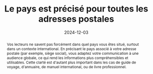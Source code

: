 ---
N: '124'
Rubrique: Internationalisation
title: Le pays est précisé pour toutes les adresses postales
detail: 
abstract: Vos lecteurs ne savent pas forcément dans quel pays vous êtes situé, surtout dans un contexte international. En précisant le pays associé à votre adresse postale (par exemple, siège social), vous adaptez votre communication à une audience globale, ce qui rend les informations plus compréhensibles et utilisables. Cette clarté est d'autant plus important dans les cas de guide de voyage, d'annuaire, de manuel international, ou de livre professionnel.
categories: 
    - "internationalisation"
agrege: O4124-E035
opquast: '4 124'
indiceebook: '035'
description: "Règle n°35"
before: "034"
weight: "35"
after: "036"
actif: '1'
layout: rules
date:  2024-12-03
tags: 
    - "Utilisabilité"
objectif: 
    - "Permettre une identification immédiate et sans ambiguïté du pays associé à chaque adresse postale, sans que le lecteur ait besoin de déduire cette information à partir d'autres éléments comme la ville, la région, le code postal ou le numéro de téléphone."
Meo: 
    - "Indiquer explicitement et sous forme textuelle le pays dans chaque adresse postale présente dans le livre numérique."
Controle: 
    - "Pour chaque adresse postale, vérifier que le pays est mentionné de manière textuelle et explicite, directement après l'adresse. "
epubcheck: false
ace: false
humancheck: true
ReadiumGoToolkit: 
Source: 
    - "Opquast"
Referentiel: 
    - ""
steps: 
    - "Projet éditorial"
---